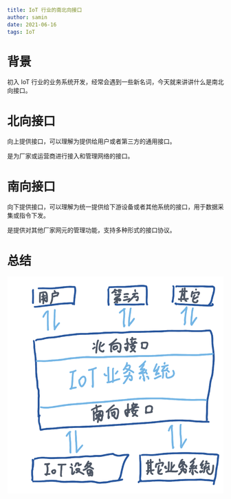 ```yaml
title: IoT 行业的南北向接口
author: samin
date: 2021-06-16
tags: IoT
```

# 背景

初入 IoT 行业的业务系统开发，经常会遇到一些新名词，今天就来讲讲什么是南北向接口。

# 北向接口

向上提供接口，可以理解为提供给用户或者第三方的通用接口。

是为厂家或运营商进行接入和管理网络的接口。

# 南向接口

向下提供接口，可以理解为统一提供给下游设备或者其他系统的接口，用于数据采集或指令下发。

是提供对其他厂家网元的管理功能，支持多种形式的接口协议。

# 总结

![南北向接口.png](https://raw.githubusercontent.com/SaminZou/pic-repo/master/IoT/南北向接口.png)
